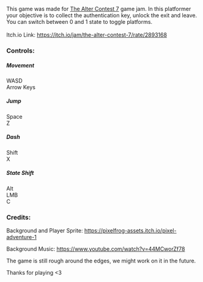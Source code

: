 This game was made for [The Alter Contest 7](https://itch.io/jam/the-alter-contest-7) game jam.
In this platformer your objective is to collect the authentication key, unlock the exit and leave. You can switch between 0 and 1 state to toggle platforms.\
\
Itch.io Link: https://itch.io/jam/the-alter-contest-7/rate/2893168


### Controls:

##### Movement

WASD \
Arrow Keys 

##### Jump

Space \
Z 

##### Dash

Shift \
X 

##### State Shift

Alt \
LMB \
C 

### Credits:
Background and Player Sprite: https://pixelfrog-assets.itch.io/pixel-adventure-1

Background Music: https://www.youtube.com/watch?v=44MCworZf78


The game is still rough around the edges, we might work on it in the future. 

Thanks for playing <3
